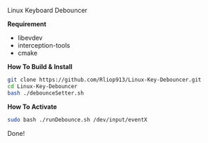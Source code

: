 Linux Keyboard Debouncer

**Requirement**
- libevdev
- interception-tools
- cmake

**How To Build & Install**
```bash
git clone https://github.com/Rliop913/Linux-Key-Debouncer.git
cd Linux-Key-Debouncer
bash ./debounceSetter.sh
```

**How To Activate**
```bash
sudo bash ./runDebounce.sh /dev/input/eventX
```

Done!
